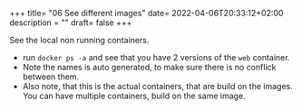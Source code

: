 +++
title= "06 See different images"
date= 2022-04-06T20:33:12+02:00
description = ""
draft= false
+++

See the local non running containers.

- run `docker ps -a` and see that you have 2 versions of the `web` container.
- Note the names is auto generated, to make sure there is no conflick between them.
- Also note, that this is the actual containers, that are build on the images. You can have multiple containers, build on the same image.

